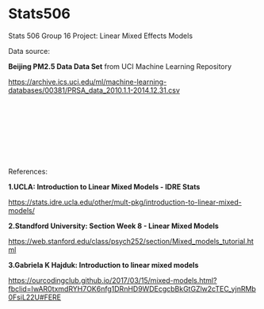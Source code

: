 # Stats506
Stats 506 Group 16 Project: Linear Mixed Effects Models

Data source:

**Beijing PM2.5 Data Data Set** from UCI Machine Learning Repository

https://archive.ics.uci.edu/ml/machine-learning-databases/00381/PRSA_data_2010.1.1-2014.12.31.csv

<br />
<br />
<br />
<br />
<br />
<br />
<br />

References:

**1.UCLA: Introduction to Linear Mixed Models - IDRE Stats**

https://stats.idre.ucla.edu/other/mult-pkg/introduction-to-linear-mixed-models/

**2.Standford University: Section Week 8 - Linear Mixed Models**

https://web.stanford.edu/class/psych252/section/Mixed_models_tutorial.html

**3.Gabriela K Hajduk: Introduction to linear mixed models**

https://ourcodingclub.github.io/2017/03/15/mixed-models.html?fbclid=IwAR0txmdRYH7OK6nfg1DRnHD9WDEcgcbBkGtGZlw2cTEC_yjnRMb0FsiL22U#FERE
